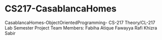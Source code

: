 # CS217-CasablancaHomes
CasablancaHomes-ObjectOrientedProgramming- CS-217 Theory/CL-217 Lab  Semester Project  Team Members:  Fabiha Atique  Fawayya Rafi  Khizra Sabir
